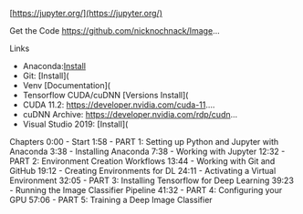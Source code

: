 [https://jupyter.org/](https://jupyter.org/)

Get the Code https://github.com/nicknochnack/Image...

Links
- Anaconda:[Install](https://www.anaconda.com/products/distribution)
- Git: [Install](
- Venv [Documentation](
- Tensorflow CUDA/cuDNN [Versions  Install](
- CUDA 11.2:  https://developer.nvidia.com/cuda-11....
- cuDNN Archive: https://developer.nvidia.com/rdp/cudn...
- Visual Studio 2019: [Install](

Chapters
0:00 - Start
1:58 - PART 1: Setting up Python and Jupyter with Anaconda
3:38 - Installing Anaconda
7:38 - Working with Jupyter
12:32 - PART 2: Environment Creation Workflows
13:44 - Working with Git and GitHub
19:12 - Creating Environments for DL
24:11 - Activating a Virtual Environment
32:05 - PART 3: Installing Tensorflow for Deep Learning
39:23 - Running the Image Classifier Pipeline
41:32 - PART 4: Configuring your GPU
57:06 - PART 5: Training a Deep Image Classifier
